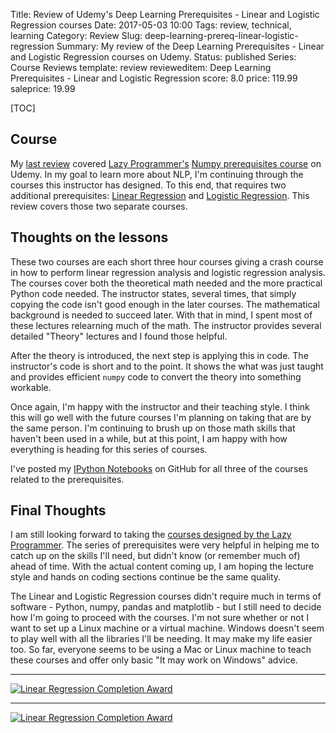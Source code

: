 Title: Review of Udemy's Deep Learning Prerequisites - Linear and Logistic Regression courses
Date: 2017-05-03 10:00
Tags: review, technical, learning
Category: Review
Slug: deep-learning-prereq-linear-logistic-regression
Summary: My review of the Deep Learning Prerequisites - Linear and Logistic Regression courses on Udemy.
Status: published
Series: Course Reviews
template: review
revieweditem: Deep Learning Prerequisites - Linear and Logistic Regression
score: 8.0
price: 119.99
saleprice: 19.99

[TOC]

## Course

My [last review][1] covered [Lazy Programmer's][2] [Numpy prerequisites course][3] on Udemy. In my goal to learn more about NLP,
I'm continuing through the courses this instructor has designed. To this end, that requires two additional prerequisites: 
[Linear Regression][4] and [Logistic Regression][5]. This review covers those two separate courses.

## Thoughts on the lessons

These two courses are each short three hour courses giving a crash course in how to perform linear regression analysis and logistic
regression analysis. The courses cover both the theoretical math needed and the more practical Python code needed. The instructor
states, several times, that simply copying the code isn't good enough in the later courses. The mathematical background is needed to
succeed later. With that in mind, I spent most of these lectures relearning much of the math. The instructor provides several detailed
"Theory" lectures and I found those helpful.

After the theory is introduced, the next step is applying this in code. The instructor's code is short and to the point. It shows the
what was just taught and provides efficient `numpy` code to convert the theory into something workable.

Once again, I'm happy with the instructor and their teaching style. I think this will go well with the future courses I'm planning on taking
that are by the same person. I'm continuing to brush up on those math skills that haven't been used in a while, but at this point, I am happy
with how everything is heading for this series of courses.

I've posted my [IPython Notebooks][6] on GitHub for all three of the courses related to the prerequisites.

## Final Thoughts

I am still looking forward to taking the [courses designed by the Lazy Programmer][7]. The series of prerequisites were very helpful in helping
me to catch up on the skills I'll need, but didn't know (or remember much of) ahead of time. With the actual content coming up, I am hoping
the lecture style and hands on coding sections continue be the same quality.

The Linear and Logistic Regression courses didn't require much in terms of software - Python, numpy, pandas and matplotlib - but I still need to
decide how I'm going to proceed with the courses. I'm not sure whether or not I want to set up a Linux machine or a virtual machine. Windows doesn't
seem to play well with all the libraries I'll be needing. It may make my life easier too. So far, everyone seems to be using a Mac or Linux machine to
teach these courses and offer only basic "It may work on Windows" advice.

---

[![Linear Regression Completion Award][8]][9]

---

[![Linear Regression Completion Award][10]][11]



 [1]: {filename}2017_04_20_review_of_deep_learning_prereq_numpy.md
 [2]: https://www.udemy.com/user/lazy-programmer/
 [3]: https://www.udemy.com/deep-learning-prerequisites-the-numpy-stack-in-python/learn/v4/overview
 [4]: https://www.udemy.com/data-science-linear-regression-in-python/learn/v4/overview
 [5]: https://www.udemy.com/data-science-logistic-regression-in-python/learn/v4/overview
 [6]: https://github.com/AWegnerGitHub/Deep-Learning-Prerequisites
 [7]: https://lazyprogrammer.me/deep-learning-courses/
 [8]: {attach}images/udemy-deep-learning-prereq-linear-regression.jpg
 [9]: https://ude.my/UC-OMSE1FD6
 [10]: {attach}images/udemy-deep-learning-prereq-logistic-regression.jpg
 [11]: https://ude.my/UC-XASAGYVJ
